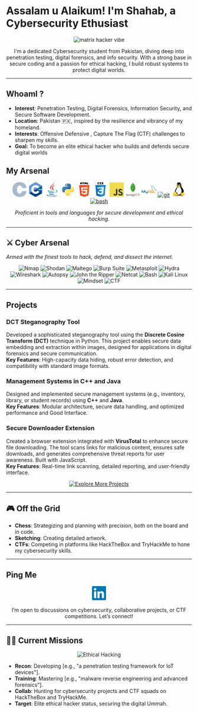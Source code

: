 
# Assalam u Alaikum! I'm Shahab, a Cybersecurity Ethusiast

<p align="center">
  <img src="https://media.giphy.com/media/iIqmM5tTjmpOB9mpbn/giphy.gif" alt="matrix hacker vibe" width="300"/>
</p>

<p align="center">
  I'm a dedicated Cybersecurity student from Pakistan, diving deep into penetration testing, digital forensics, and info security. With a strong base in secure coding and a passion for ethical hacking, I build robust systems to protect digital worlds.
</p>

---

## WhoamI ?
- **Interest**: Penetration Testing, Digital Forensics, Information Security, and Secure Software Development.  
- **Location**: Pakistan 🇵🇰, inspired by the resilience and vibrancy of my homeland.  
- **Interests**: Offensive Defensive , Capture The Flag (CTF) challenges to sharpen my skills. 
- **Goal:** To become an elite ethical hacker who builds and defends secure digital worlds 

## My Arsenal
<p align="center">
  <a href="https://www.cprogramming.com/" target="_blank" rel="noreferrer"><img src="https://raw.githubusercontent.com/devicons/devicon/master/icons/c/c-original.svg" alt="c" width="40" height="40" title="C"/></a>
  <a href="https://www.w3schools.com/cpp/" target="_blank" rel="noreferrer"><img src="https://raw.githubusercontent.com/devicons/devicon/master/icons/cplusplus/cplusplus-original.svg" alt="cplusplus" width="40" height="40" title="C++"/></a>
  <a href="https://www.java.com" target="_blank" rel="noreferrer"><img src="https://raw.githubusercontent.com/devicons/devicon/master/icons/java/java-original.svg" alt="java" width="40" height="40" title="Java"/></a>
  <a href="https://www.python.org" target="_blank" rel="noreferrer"><img src="https://raw.githubusercontent.com/devicons/devicon/master/icons/python/python-original.svg" alt="python" width="40" height="40" title="Python"/></a>
  <a href="https://www.w3.org/html/" target="_blank" rel="noreferrer"><img src="https://raw.githubusercontent.com/devicons/devicon/master/icons/html5/html5-original-wordmark.svg" alt="html5" width="40" height="40" title="HTML5"/></a>
  <a href="https://www.w3schools.com/css/" target="_blank" rel="noreferrer"><img src="https://raw.githubusercontent.com/devicons/devicon/master/icons/css3/css3-original-wordmark.svg" alt="css3" width="40" height="40" title="CSS3"/></a>
  <a href="https://developer.mozilla.org/en-US/docs/Web/JavaScript" target="_blank" rel="noreferrer"><img src="https://raw.githubusercontent.com/devicons/devicon/master/icons/javascript/javascript-original.svg" alt="javascript" width="40" height="40" title="JavaScript"/></a>
  <a href="https://www.mongodb.com/" target="_blank" rel="noreferrer"><img src="https://raw.githubusercontent.com/devicons/devicon/master/icons/mongodb/mongodb-original-wordmark.svg" alt="mongodb" width="40" height="40" title="MongoDB"/></a>
  <a href="https://www.mysql.com/" target="_blank" rel="noreferrer"><img src="https://raw.githubusercontent.com/devicons/devicon/master/icons/mysql/mysql-original-wordmark.svg" alt="mysql" width="40" height="40" title="MySQL"/></a>
  <a href="https://git-scm.com/" target="_blank" rel="noreferrer"><img src="https://www.vectorlogo.zone/logos/git-scm/git-scm-icon.svg" alt="git" width="40" height="40" title="Git"/></a>
  <a href="https://www.linux.org/" target="_blank" rel="noreferrer"><img src="https://raw.githubusercontent.com/devicons/devicon/master/icons/linux/linux-original.svg" alt="linux" width="40" height="40" title="Linux"/></a>
  <a href="https://www.gnu.org/software/bash/" target="_blank" rel="noreferrer"><img src="https://www.vectorlogo.zone/logos/gnu_bash/gnu_bash-icon.svg" alt="bash" width="40" height="40" title="Bash"/></a>
</p>

<p align="center">
  <i>Proficient in tools and languages for secure development and ethical hacking.</i>
</p>

---

## ⚔️ Cyber Arsenal
*Armed with the finest tools to hack, defend, and dissect the internet.*

<p align="center">
  <!-- Recon & Scanning -->
  <img src="https://img.shields.io/badge/Nmap-00599C?logo=data:image/svg+xml;base64,PHN2ZyB3aWR0aD0iMzAiIGhlaWdodD0iMzAiIHZpZXdCb3g9IjAgMCA1MTIgNTEyIiBmaWxsPSIjZmZmIiB4bWxucz0iaHR0cDovL3d3dy53My5vcmcvMjAwMC9zdmciPjxwYXRoIGQ9Ik0zOTcuMTkgMTIzLjEyTDQ4MC4zOSA4Ni4wN0w0NDAuMTcgMzAuNjFMNDAwLjY3IDExNC45MUwzOTcuMTkgMTIzLjEyWiIvPjwvc3ZnPg==" alt="Nmap" title="Mapping Networks Like a Cyber Cartographer"/>
  <img src="https://img.shields.io/badge/Shodan-111?logo=shodan&style=for-the-badge&color=222222&labelColor=555555" alt="Shodan" title="The Internet’s Dark Search Engine"/>
  <img src="https://img.shields.io/badge/Maltego-003366?logo=maltego&logoColor=white&style=for-the-badge&color=222222" alt="Maltego" title="Connecting the Dots of Doom"/>
  
  <!-- Exploitation -->
  <img src="https://img.shields.io/badge/Burp%20Suite-F87C00?logo=burpsuite&style=for-the-badge&color=222222&labelColor=ffaa33" alt="Burp Suite" title="Web Apps Beg for Mercy"/>
  <img src="https://img.shields.io/badge/Metasploit-2C3E50?logo=metasploit&style=for-the-badge&color=222222" alt="Metasploit" title="Pwnage in a Framework"/>
  <img src="https://img.shields.io/badge/Hydra-green?logo=hydra&style=for-the-badge&color=222222&labelColor=33ff66" alt="Hydra" title="Cracking Passwords Like Eggs"/>
  
  <!-- Forensics & Analysis -->
  <img src="https://img.shields.io/badge/Wireshark-1679A7?logo=wireshark&logoColor=white&style=for-the-badge&color=222222" alt="Wireshark" title="Sniffing Packets Like a Bloodhound"/>
  <img src="https://img.shields.io/badge/Autopsy-blue?logo=autopsy&style=for-the-badge&color=222222&labelColor=1E90FF" alt="Autopsy" title="Digital Crime Scene Investigator"/>
  
  <!-- Password Cracking -->
  <img src="https://img.shields.io/badge/John%20the%20Ripper-yellow?logo=john-the-ripper&style=for-the-badge&color=222222&labelColor=FFD700" alt="John the Ripper" title="Ripping Hashes to Shreds"/>
  
  <!-- Utilities & Scripting -->
  <img src="https://img.shields.io/badge/Netcat-black?logo=netcat&style=for-the-badge&color=222222&labelColor=555555" alt="Netcat" title="The Swiss Army Knife of Networking"/>
  <img src="https://img.shields.io/badge/Bash%20Scripting-121011?logo=gnu-bash&logoColor=white&style=for-the-badge&color=222222" alt="Bash" title="Scripting Cyber Sorcery"/>
  <img src="https://img.shields.io/badge/Kali%20Linux-557C94?logo=kalilinux&logoColor=white&style=for-the-badge&color=222222" alt="Kali Linux" title="The Hacker’s Playground"/>
  
  <!-- Mindset & Glory -->
  <img src="https://img.shields.io/badge/Pentester’s%20Mindset-FF0000?logo=security&style=for-the-badge&color=222222&labelColor=ff5555" alt="Mindset" title="Think Like an Attacker, Defend Like a Fortress"/>
  <img src="https://img.shields.io/badge/CTF%20Warrior-FFD700?logo=flag&style=for-the-badge&color=222222&labelColor=ffaa33" alt="CTF" title="Capture All the Flags!"/>
</p>

---


## Projects

### DCT Steganography Tool
Developed a sophisticated steganography tool using the **Discrete Cosine Transform (DCT)** technique in Python. This project enables secure data embedding and extraction within images, designed for applications in digital forensics and secure communication.   
**Key Features**: High-capacity data hiding, robust error detection, and compatibility with standard image formats.

### Management Systems in C++ and Java
Designed and implemented secure management systems (e.g., inventory, library, or student records) using **C++** and **Java**.  
**Key Features**: Modular architecture, secure data handling, and optimized performance and Good Interface.

### Secure Downloader Extension
Created a browser extension integrated with **VirusTotal** to enhance secure file downloading. The tool scans links for malicious content, ensures safe downloads, and generates comprehensive threat reports for user awareness. Built with JavaScript.  
**Key Features**: Real-time link scanning, detailed reporting, and user-friendly interface.

<p align="center">
  <a href="https://github.com/shahab-qamar-b1624a286?tab=repositories"><img src="https://img.shields.io/badge/Explore%20More%20Projects-2EA44F?style=for-the-badge" alt="Explore More Projects"/></a>
</p>

---

## 🎮 Off the Grid
- **Chess**: Strategizing and planning with precision, both on the board and in code.  
- **Sketching**: Creating detailed artwork.  
- **CTFs**: Competing in platforms like HackTheBox and TryHackMe to hone my cybersecurity skills.  

---
## Ping Me
<p align="center">
  <a href="https://linkedin.com/in/shahab-qamar-b1624a286" target="_blank" rel="noreferrer"><img src="https://raw.githubusercontent.com/devicons/devicon/master/icons/linkedin/linkedin-original.svg" alt="linkedin" width="40" height="40" title="LinkedIn"/></a>
</p>

<p align="center">
  I’m open to discussions on cybersecurity, collaborative projects, or CTF competitions. Let’s connect!
</p>


---
## 🕵️‍♂️ Current Missions
<p align="center">
  <img src="https://img.shields.io/badge/Ethical%20Hacking-2EA44F?style=for-the-badge" alt="Ethical Hacking"/>
</p>

- **Recon**: Developing [e.g., "a penetration testing framework for IoT devices"].  
- **Training**: Mastering [e.g., "malware reverse engineering and advanced forensics"].  
- **Collab**: Hunting for cybersecurity projects and CTF squads on HackTheBox and TryHackMe.  
- **Target**: Elite ethical hacker status, securing the digital Ummah.
